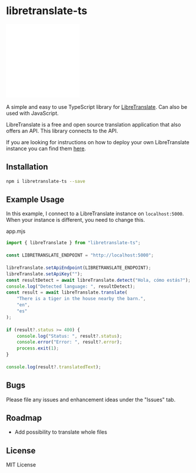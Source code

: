 # libretranslate-ts
![logo](./doc/logo.svg)

A simple and easy to use TypeScript library for [LibreTranslate](https://libretranslate.com/).
Can also be used with JavaScript.

LibreTranslate is a free and open source translation application that also offers an API.
This library connects to the API.

If you are looking for instructions on how to deploy your own LibreTranslate instance you can find them [here](https://github.com/LibreTranslate/LibreTranslate).

## Installation

```bash
npm i libretranslate-ts --save
```

## Example Usage

In this example, I connect to a LibreTranslate instance on `localhost:5000`.
When your instance is different, you need to change this.

app.mjs
```typescript
import { libreTranslate } from "libretranslate-ts";

const LIBRETRANSLATE_ENDPOINT = "http://localhost:5000";

libreTranslate.setApiEndpoint(LIBRETRANSLATE_ENDPOINT);
libreTranslate.setApiKey("");
const resultDetect = await libreTranslate.detect("Hola, cómo estás?");
console.log("Detected language: ", resultDetect);
const result = await libreTranslate.translate(
    "There is a tiger in the house nearby the barn.",
    "en",
    "es"
);

if (result?.status >= 400) {
    console.log("Status: ", result?.status);
    console.error("Error: ", result?.error);
    process.exit(1);
}

console.log(result?.translatedText);
```

## Bugs

Please file any issues and enhancement ideas under the "Issues" tab.

## Roadmap

- Add possibility to translate whole files

## License

MIT License
